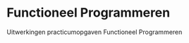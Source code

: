Functioneel Programmeren
========================

Uitwerkingen practicumopgaven Functioneel Programmeren